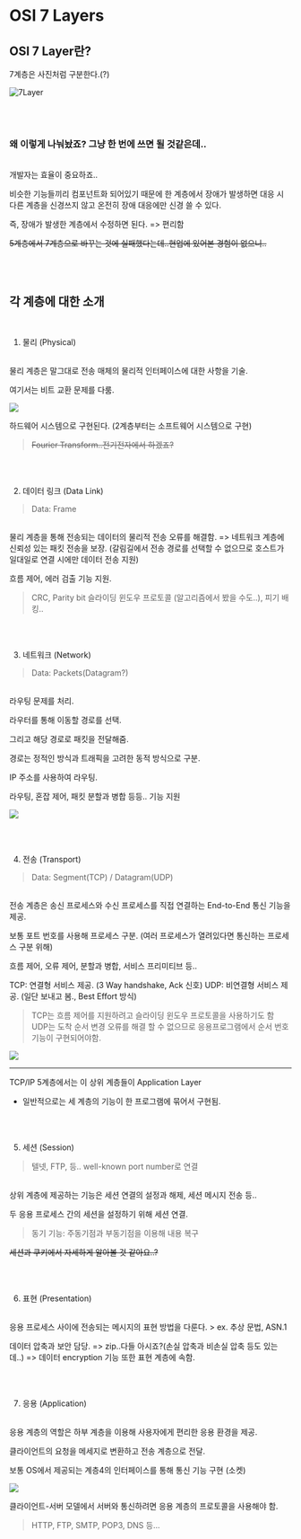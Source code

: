 # OSI 7 Layers


## OSI 7 Layer란?

7계층은 사진처럼 구분한다.(?)

![7Layer](http://wiki.hash.kr/images/7/71/OSI_7_계층.jpg)

<br/><br/>

### 왜 이렇게 나눠놨죠? 그냥 한 번에 쓰면 될 것같은데..
<br/>
개발자는 효율이 중요하죠..

비슷한 기능들끼리 컴포넌트화 되어있기 때문에 한 계층에서 장애가 발생하면
대응 시 다른 계층을 신경쓰지 않고 온전히 장애 대응에만 신경 쓸 수 있다.

즉, 장애가 발생한 계층에서 수정하면 된다. => 편리함

~~5계층에서 7계층으로 바꾸는 것에 실패했다는데..현업에 있어본 경험이 없으니..~~
   
<br/><br/>

## 각 계층에 대한 소개

<br/>

1. 물리 (Physical)

<br/>
물리 계층은 말그대로 전송 매체의 물리적 인터페이스에 대한 사항을 기술.

여기서는 비트 교환 문제를 다룸.

![](https://raw.githubusercontent.com/angeloyeo/angeloyeo.github.io/master/pics/2019-07-07-CTFT/pic1.png)


하드웨어 시스템으로 구현된다. (2계층부터는 소프트웨어 시스템으로 구현)
> ~~Fourier Transform..전기전자에서 하겠죠?~~

<br/><br/>

2. 데이터 링크 (Data Link)
> Data: Frame

<br/>
물리 계층을 통해 전송되는 데이터의 물리적 전송 오류를 해결함.
=> 네트워크 계층에 신뢰성 있는 패킷 전송을 보장.
(갈림길에서 전송 경로를 선택할 수 없으므로 호스트가 일대일로 연결 시에만 데이터 전송 지원)

흐름 제어, 에러 검출 기능 지원.
> CRC, Parity bit
> 슬라이딩 윈도우 프로토콜 (알고리즘에서 봤을 수도..), 피기 배킹..

<br/><br/>

3. 네트워크 (Network)
> Data: Packets(Datagram?)

<br/>
라우팅 문제를 처리.

라우터를 통해 이동할 경로를 선택.

그리고 해당 경로로 패킷을 전달해줌.

경로는 정적인 방식과 트래픽을 고려한 동적 방식으로 구분.

IP 주소를 사용하여 라우팅.

라우팅, 혼잡 제어, 패킷 분할과 병합 등등.. 기능 지원

![](https://2.bp.blogspot.com/-HRi64imuP9M/V5axFei6SSI/AAAAAAAAAaY/HUclv6l3o50Y6dlt6_a5b9zl3u3-pzkkQCLcB/s1600/2.PNG)

<br/><br/>

4. 전송 (Transport)
> Data: Segment(TCP) / Datagram(UDP)

<br/>
전송 계층은 송신 프로세스와 수신 프로세스를 직접 연결하는 End-to-End 통신 기능을 제공.

보통 포트 번호를 사용해 프로세스 구분. (여러 프로세스가 열려있다면 통신하는 프로세스 구분 위해)

흐름 제어, 오류 제어, 분할과 병합, 서비스 프리미티브 등..

TCP: 연결형 서비스 제공. (3 Way handshake, Ack 신호)
UDP: 비연결형 서비스 제공. (일단 보내고 봄., Best Effort 방식)
> TCP는 흐름 제어를 지원하려고 슬라이딩 윈도우 프로토콜을 사용하기도 함
> UDP는 도착 순서 변경 오류를 해결 할 수 없으므로 응용프로그램에서 순서 번호 기능이 구현되어야함.

![](https://blog.kakaocdn.net/dn/d2UbXC/btqzsVExN5l/lx9RkndbNduxK9qk78wLK1/img.jpg)

***

TCP/IP 5계층에서는 이 상위 계층들이 Application Layer
- 일반적으로는 세 계층의 기능이 한 프로그램에 묶어서 구현됨.

<br/><br/>

5. 세션 (Session)
> 텔넷, FTP, 등.. well-known port number로 연결

<br/>
상위 계층에 제공하는 기능은 세션 연결의 설정과 해제, 세션 메시지 전송 등..

두 응용 프로세스 간의 세션을 설정하기 위해 세션 연결.
> 동기 기능: 주동기점과 부동기점을 이용해 내용 복구

~~세션과 쿠키에서 자세하게 알아볼 것 같아요..?~~

<br/><br/>

6. 표현 (Presentation)

<br/>
응용 프로세스 사이에 전송되는 메시지의 표현 방법을 다룬다.
> ex. 추상 문법, ASN.1

데이터 압축과 보안 담당.
=> zip..다들 아시죠?(손실 압축과 비손실 압축 등도 있는데..)
=> 데이터 encryption 기능 또한 표현 계층에 속함.

<br/><br/>

7. 응용 (Application)

<br/>
응용 계층의 역할은 하부 계층을 이용해 사용자에게 편리한 응용 환경을 제공.

클라이언트의 요청을 메세지로 변환하고 전송 계층으로 전달.

보통 OS에서 제공되는 계층4의 인터페이스를 통해 통신 기능 구현 (소켓)

![](https://on1ystar.github.io/public/img/socket/socket-1-2.png)

클라이언트-서버 모델에서 서버와 통신하려면 응용 계층의 프로토콜을 사용해야 함.
> HTTP, FTP, SMTP, POP3, DNS 등...
